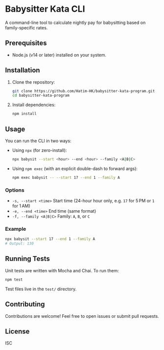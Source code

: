 # Babysitter Kata CLI

A command-line tool to calculate nightly pay for babysitting based on family-specific rates.

## Prerequisites

* Node.js (v14 or later) installed on your system.

## Installation

1. Clone the repository:

   ```bash
   git clone https://github.com/Hatim-HK/babysitter-kata-program.git
   cd babysitter-kata-program
   ```
2. Install dependencies:

   ```bash
   npm install
   ```

## Usage

You can run the CLI in two ways:

* Using `npx` (for zero-install):

  ```bash
  npx babysit --start <hour> --end <hour> --family <A|B|C>
  ```

* Using `npm exec` (with an explicit double-dash to forward args):

  ```bash
  npm exec babysit -- --start 17 --end 1 --family A
  ```

### Options

* `-s, --start <time>`  Start time (24-hour hour only, e.g. `17` for 5 PM or `1` for 1 AM)
* `-e, --end <time>`    End time (same format)
* `-f, --family <A|B|C>` Family: `A`, `B`, or `C`

### Example

```bash
npx babysit --start 17 --end 1 --family A
# Output: 130
```

## Running Tests

Unit tests are written with Mocha and Chai. To run them:

```bash
npm test
```

Test files live in the `test/` directory.

## Contributing

Contributions are welcome! Feel free to open issues or submit pull requests.

## License

ISC
